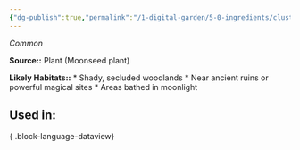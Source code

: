 ```yaml
---
{"dg-publish":true,"permalink":"/1-digital-garden/5-0-ingredients/cluster-of-moonseed-berries/","tags":["ingredient","common"]}
---
```


*Common*

**Source::** Plant (Moonseed plant)

**Likely Habitats::** * Shady, secluded woodlands * Near ancient ruins or powerful magical sites * Areas bathed in moonlight

## Used in:


{ .block-language-dataview}

